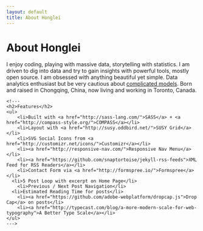 ```yaml
---
layout: default
title: About Honglei
---
```

<div class="post">
	<h1 class="pageTitle">About Honglei</h1>
	<!---<img src="{{ '/assets/img/touring.jpg' | prepend: site.baseurl }}" alt=""> --->
	<p class="intro">I enjoy coding, playing with massive data, storytelling with statistics. I am driven to dig into data and try to gain insights with powerful tools, mostly open source. I am obsessed with anything beautiful yet simple. Data analytics enthusiast but be very cautious about <a href="https://en.wikipedia.org/wiki/All_models_are_wrong">complicated models</a>. Born and raised in Chongqing, China, now living and working in Toronto, Canada.
	<!---By the way, the website theme is a <a href="http://jekyllrb.com">Jekyll</a> Theme.--->
	</p>

	<!---
	<h2>Features</h2>
	<ul>
		<li>Built with <a href="http://sass-lang.com/">SASS</a> + <a href="http://compass-style.org/">COMPASS</a></li>
  		<li>Layout with <a href="http://susy.oddbird.net/">SUSY Grid</a></li>
  		<li>SVG Social Icons from <a href="http://customizr.net/icons/">Customizr</a></li>
  		<li><a href="http://responsive-nav.com/">Responsive Nav Menu</a></li>
  		<li><a href="https://github.com/snaptortoise/jekyll-rss-feeds">XML Feed for RSS Readers</a></li>
  		<li>Contact Form via <a href="http://formspree.io/">Formspree</a></li>
      <li>5 Post Loop with excerpt on Home Page</li>
  		<li>Previous / Next Post Navigation</li>
      <li>Estimated Reading Time for posts</li>
  		<li><a href="https://github.com/adobe-webplatform/dropcap.js">Drop Cap</a> on posts</li>
  		<li><a href="http://typecast.com/blog/a-more-modern-scale-for-web-typography">A Better Type Scale</a></li>
  	</ul>
  	--->
</div>
